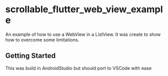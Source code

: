 # scrollable_flutter_web_view_example

An example of how to use a WebView in a ListView. It was create to show how to overcome some limitations.

## Getting Started

This was build in AndroidStudio but should port to VSCode with ease

